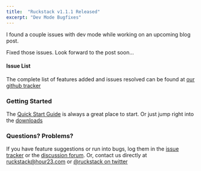 ```yaml
---
title:  "Ruckstack v1.1.1 Released"
excerpt: "Dev Mode Bugfixes"
---
```


I found a couple issues with dev mode while working on an upcoming blog post.

Fixed those issues. Look forward to the post soon...

#### Issue List

The complete list of features added and issues resolved can be found at [our github tracker](https://github.com/ruckstack/ruckstack/milestone/11?closed=1)

### Getting Started

The [Quick Start Guide](/quickstart) is always a great place to start. Or just jump right into the [downloads](/download)

### Questions? Problems?

If you have feature suggestions or run into bugs, log them in the [issue tracker](https://github.com/ruckstack/ruckstack/issues) 
or the [discussion forum](https://github.com/ruckstack/ruckstack/discussions). 
Or, contact us directly at [ruckstack@hour23.com](mailto:ruckstack@hour23.com) or [@ruckstack on twitter](https://twitter.com/ruckstack) 

